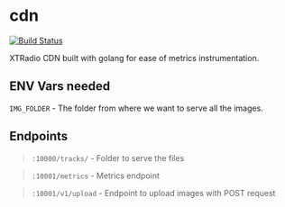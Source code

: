 # cdn

[![Build Status](https://github.com/xtradio/cdn/workflows/build/badge.svg?branch=master)](https://github.com/xtradio/cdn/actions)

XTRadio CDN built with golang for ease of metrics instrumentation.

## ENV Vars needed

`IMG_FOLDER` - The folder from where we want to serve all the images.

## Endpoints

> `:10000/tracks/` - Folder to serve the files

> `:10001/metrics` - Metrics endpoint

> `:10001/v1/upload` - Endpoint to upload images with POST request
